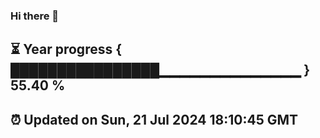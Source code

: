 ### Hi there 👋
⏳ Year progress { ████████████████▁▁▁▁▁▁▁▁▁▁▁▁▁▁ } 55.40 %
---
⏰ Updated on Sun, 21 Jul 2024 18:10:45 GMT
---
